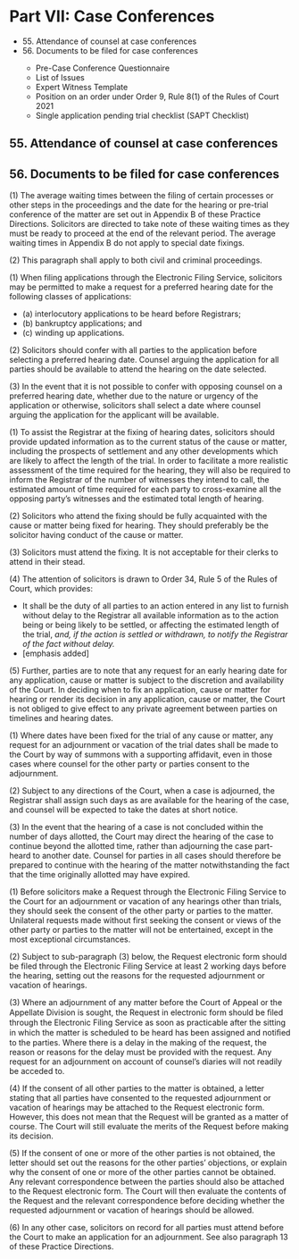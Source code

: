 # Part VII: Case Conferences 

<ul type="*">
	<li>55. Attendance of counsel at case conferences</li>
	<li>56. Documents to be filed for case conferences</li>
		<ul>
			<li>Pre-Case Conference Questionnaire</li>
			<li>List of Issues</li>
			<li>Expert Witness Template</li>
			<li>Position on an order under Order 9, Rule 8(1) of the Rules of Court 2021</li> 
			<li>Single application pending trial checklist (SAPT Checklist)</li>
		</ul>
</ul>

## 55. Attendance of counsel at case conferences 
## 56. Documents to be filed for case conferences 

(1) The average waiting times between the filing of certain processes or other steps in the proceedings and the date for the hearing or pre-trial conference of the matter are set out in Appendix B of these Practice Directions. Solicitors are directed to take note of these waiting times as they must be ready to proceed at the end of the relevant period. The average waiting times in Appendix B do not apply to special date fixings.

(2) This paragraph shall apply to both civil and criminal proceedings.

(1) When filing applications through the Electronic Filing Service, solicitors may be permitted to make a request for a preferred hearing date for the following classes of applications:

<ul type="*">
	<li>(a) interlocutory applications to be heard before Registrars;</li>
	<li>(b) bankruptcy applications; and</li>
	<li>(c) winding up applications.</li>
</ul>

(2) Solicitors should confer with all parties to the application before selecting a preferred hearing date. Counsel arguing the application for all parties should be available to attend the hearing on the date selected.

(3) In the event that it is not possible to confer with opposing counsel on a preferred hearing date, whether due to the nature or urgency of the application or otherwise, solicitors shall select a date where counsel arguing the application for the applicant will be available.

(1) To assist the Registrar at the fixing of hearing dates, solicitors should provide updated information as to the current status of the cause or matter, including the prospects of settlement and any other developments which are likely to affect the length of the trial. In order to facilitate a more realistic assessment of the time required for the hearing, they will also be required to inform the Registrar of the number of witnesses they intend to call, the estimated amount of time required for each party to cross-examine all the opposing party’s witnesses and the estimated total length of hearing.

(2) Solicitors who attend the fixing should be fully acquainted with the cause or matter being fixed for hearing. They should preferably be the solicitor having conduct of the cause or matter.

(3) Solicitors must attend the fixing. It is not acceptable for their clerks to attend in their stead.

(4) The attention of solicitors is drawn to Order 34, Rule 5 of the Rules of Court, which provides:

<ul type="*">
	<li>It shall be the duty of all parties to an action entered in any list to furnish without delay to the Registrar all available information as to the action being or being likely to be settled, or affecting the estimated length of the trial, <i>and, if the action is settled or withdrawn, to notify the Registrar of the fact without delay.</i></li>
	<li>[emphasis added]</li>
</ul>

(5) Further, parties are to note that any request for an early hearing date for any application, cause or matter is subject to the discretion and availability of the Court. In deciding when to fix an application, cause or matter for hearing or render its decision in any application, cause or matter, the Court is not obliged to give effect to any private agreement between parties on timelines and hearing dates.  

(1) Where dates have been fixed for the trial of any cause or matter, any request for an adjournment or vacation of the trial dates shall be made to the Court by way of summons with a supporting affidavit, even in those cases where counsel for the other party or parties consent to the adjournment.

(2) Subject to any directions of the Court, when a case is adjourned, the Registrar shall assign such days as are available for the hearing of the case, and counsel will be expected to take the dates at short notice.

(3) In the event that the hearing of a case is not concluded within the number of days allotted, the Court may direct the hearing of the case to continue beyond the allotted time, rather than adjourning the case part-heard to another date. Counsel for parties in all cases should therefore be prepared to continue with the hearing of the matter notwithstanding the fact that the time originally allotted may have expired.

(1) Before solicitors make a Request through the Electronic Filing Service to the Court for an adjournment or vacation of any hearings other than trials, they should seek the consent of the other party or parties to the matter.  Unilateral requests made without first seeking the consent or views of the other party or parties to the matter will not be entertained, except in the most exceptional circumstances.

(2) Subject to sub-paragraph (3) below, the Request electronic form should be filed through the Electronic Filing Service at least 2 working days before the hearing, setting out the reasons for the requested adjournment or vacation of hearings.

(3) Where an adjournment of any matter before the Court of Appeal or the Appellate Division is sought, the Request in electronic form should be ﬁled through the Electronic Filing Service as soon as practicable after the sitting in which the matter is scheduled to be heard has been assigned and notiﬁed to the parties. Where there is a delay in the making of the request, the reason or reasons for the delay must be provided with the request. Any request for an adjournment on account of counsel’s diaries will not readily be acceded to.

(4) If the consent of all other parties to the matter is obtained, a letter stating that all parties have consented to the requested adjournment or vacation of hearings may be attached to the Request electronic form.  However, this does not mean that the Request will be granted as a matter of course.  The Court will still evaluate the merits of the Request before making its decision.  

(5) If the consent of one or more of the other parties is not obtained, the letter should set out the reasons for the other parties’ objections, or explain why the consent of one or more of the other parties cannot be obtained. Any relevant correspondence between the parties should also be attached to the Request electronic form. The Court will then evaluate the contents of the Request and the relevant correspondence before deciding whether the requested adjournment or vacation of hearings should be allowed.

(6) In any other case, solicitors on record for all parties must attend before the Court to make an application for an adjournment. See also paragraph 13 of these Practice Directions.

